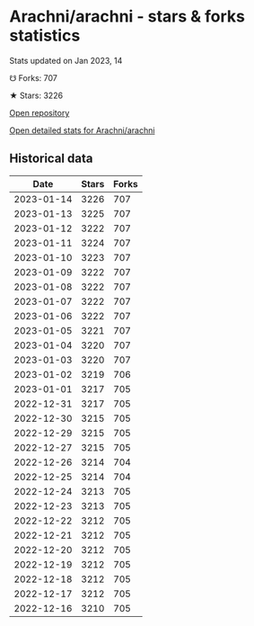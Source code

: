 # Arachni/arachni - stars & forks statistics

Stats updated on Jan 2023, 14

☋ Forks: 707

★ Stars: 3226

[Open repository](https://github.com/Arachni/arachni)

[Open detailed stats for Arachni/arachni](https://reviewgithub.com/rep/Arachni/arachni)

## Historical data
| Date | Stars | Forks |
|------|-------|-------|
| 2023-01-14 | 3226 | 707 | 
| 2023-01-13 | 3225 | 707 | 
| 2023-01-12 | 3222 | 707 | 
| 2023-01-11 | 3224 | 707 | 
| 2023-01-10 | 3223 | 707 | 
| 2023-01-09 | 3222 | 707 | 
| 2023-01-08 | 3222 | 707 | 
| 2023-01-07 | 3222 | 707 | 
| 2023-01-06 | 3222 | 707 | 
| 2023-01-05 | 3221 | 707 | 
| 2023-01-04 | 3220 | 707 | 
| 2023-01-03 | 3220 | 707 | 
| 2023-01-02 | 3219 | 706 | 
| 2023-01-01 | 3217 | 705 | 
| 2022-12-31 | 3217 | 705 | 
| 2022-12-30 | 3215 | 705 | 
| 2022-12-29 | 3215 | 705 | 
| 2022-12-27 | 3215 | 705 | 
| 2022-12-26 | 3214 | 704 | 
| 2022-12-25 | 3214 | 704 | 
| 2022-12-24 | 3213 | 705 | 
| 2022-12-23 | 3213 | 705 | 
| 2022-12-22 | 3212 | 705 | 
| 2022-12-21 | 3212 | 705 | 
| 2022-12-20 | 3212 | 705 | 
| 2022-12-19 | 3212 | 705 | 
| 2022-12-18 | 3212 | 705 | 
| 2022-12-17 | 3212 | 705 | 
| 2022-12-16 | 3210 | 705 | 

